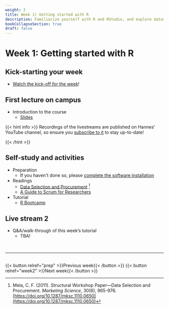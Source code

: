 ```yaml
---
weight: 2
title: Week 1) Getting started with R
description: Familiarize yourself with R and RStudio, and explore datasets.
bookCollapseSection: true
draft: false
---
```


# Week 1: Getting started with R

<!--__Obtain business and data understanding, and explore data in R__-->

## Kick-starting your week
- [Watch the kick-off for the week](https://youtu.be/XM2dkYN-Fbc)!

## First lecture on campus

- Introduction to the course <!--([re-watch](https://youtu.be/iq88xsSGyTg)))-->
  - [Slides](slides.html)

<!--
  - Recordings
    - 1 | getting started - TBA!
    - 2 | why should you take this class (preview of what you'll learn!) + course setup - TBA!
-->
{{< hint info >}}
Recordings of the livestreams are published on Hannes' YouTube channel, so ensure you [subscribe to it](http://www.youtube.com/c/hannesdatta?sub_confirmation=1) to stay up-to-date!

{{< /hint >}}

<!--## Kick-starting your week
- Watch [the energizer for the week](https://youtu.be/2xc6a2BCEAQ) on YouTube!
00->
-->

## Self-study and activities
- Preparation
  - If you haven't done so, please [complete the software installation](../../../docs/tutorials/software-installation/_index.md)
- Readings
  - [Data Selection and Procurement](https://doi.org/10.1287/mksc.1110.0650) [^1]
  - [A Guide to Scrum for Researchers](https://tilburgsciencehub.com/learn/scrum)
- Tutorial
  - [R Bootcamp](docs/tutorials/r-bootcamp)


<!--
- [Data exploration with R and RMarkdown (Tutorial and Data Challenge 1)](docs/tutorials/data-exploration-in-r)
- [Data Selection and Procurement](https://doi.org/10.1287/mksc.1110.0650) [^1]
<!--- Demo clips on efficiency gains <!-- (2-minute clips); or podcasts-->

## Live stream 2
- Q&A/walk-through of this week’s tutorial
  - TBA!


[^1]: Mela, C. F. (2011). Structural Workshop Paper—Data Selection and Procurement. *Marketing Science*, 30(6), 965-976. [https://doi.org/10.1287/mksc.1110.0650](https://doi.org/10.1287/mksc.1110.0650)

<!--
- [Activity to explore new data](activity.md)
- Q&A on Data Challenge #1

[^1]: Mela, C. F. (2011). Structural Workshop Paper—Data Selection and Procurement. *Marketing Science*, 30(6), 965-976. [https://doi.org/10.1287/mksc.1110.0650](https://doi.org/10.1287/mksc.1110.0650)

<!--

Meetup
- Introduction to the course *live*
  - Course objectives and practical arrangements
  - Workflow overview
  - Relevance of workflow management
-->
<!--  - Any remaining questions, please post them by DEADLINE on XXXX-->

<!--
- Reading: Web scraping workflow

- Self-study
  - Readings
    - Web scraping article Hannes/Johannes/Abhi/Andrew
    - Ethics in scraping and APIs

  - Video: Assessing research fit of web scraping and APIs [recorded]


- Self study
  - sdasd
    - data enrichment (e.g., ML APIs)
    - data collection and intelligence (e.g., search; chartmetric)
    - market research (e.g., pricewatch)

-->




<!-- Hybrid teams
-->

<!--(Module 1b: Legality and Terms of Use
paper? advice?))-->

<br>

---
<br>
{{< button relref="prep" >}}Previous week{{< /button >}}
{{< button relref="week2" >}}Next week{{< /button >}}
